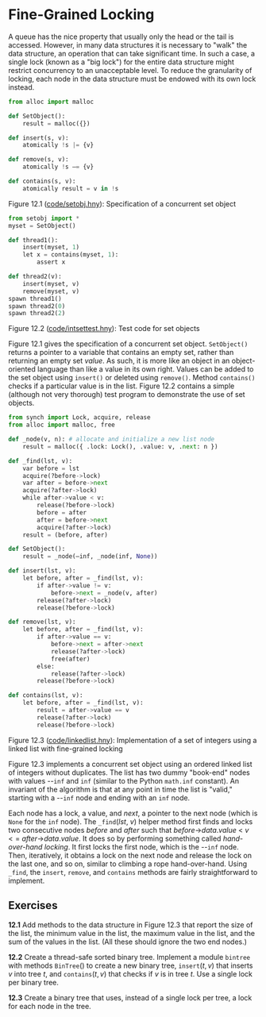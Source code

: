 
# Fine-Grained Locking 

A queue has the nice property that usually only the head or the tail is
accessed. However, in many data structures it is necessary to "walk" the
data structure, an operation that can take significant time. In such a
case, a single lock (known as a "big lock") for the entire data
structure might restrict concurrency to an unacceptable level. To reduce
the granularity of locking, each node in the data structure must be
endowed with its own lock instead.


```python title="setobj.hny"
from alloc import malloc

def SetObject():
    result = malloc({})

def insert(s, v):
    atomically !s |= {v}

def remove(s, v):
    atomically !s –= {v}

def contains(s, v):
    atomically result = v in !s
```

<figcaption>Figure 12.1 (<a href=https://harmony.cs.cornell.edu/code/code/setobj.hny>code/setobj.hny</a>): 
Specification of a concurrent set object </figcaption>

```python title="intsettest.hny"
from setobj import *
myset = SetObject()

def thread1():
    insert(myset, 1)
    let x = contains(myset, 1):
        assert x

def thread2(v):
    insert(myset, v)
    remove(myset, v)
spawn thread1()
spawn thread2(0)
spawn thread2(2)
```

<figcaption>Figure 12.2 (<a href=https://harmony.cs.cornell.edu/code/intsettest.hny>code/intsettest.hny</a>): 
Test code for set objects </figcaption>

Figure 12.1 gives the specification of a concurrent set object.
`SetObject()` returns a pointer to a variable that contains an empty
set, rather than returning an empty set *value*. As such, it is more
like an object in an object-oriented language than like a value in its
own right. Values can be added to the set object using `insert()` or
deleted using `remove()`. Method `contains()` checks if a particular
value is in the list. Figure 12.2 contains a simple (although not
very thorough) test program to demonstrate the use of set objects.


```python title="linkedlist.hny"
from synch import Lock, acquire, release
from alloc import malloc, free

def _node(v, n): # allocate and initialize a new list node
    result = malloc({ .lock: Lock(), .value: v, .next: n })

def _find(lst, v):
    var before = lst
    acquire(?before->lock)
    var after = before->next
    acquire(?after->lock)
    while after->value < v:
        release(?before->lock)
        before = after
        after = before->next
        acquire(?after->lock)
    result = (before, after)

def SetObject():
    result = _node(–inf, _node(inf, None))

def insert(lst, v):
    let before, after = _find(lst, v):
        if after->value != v:
            before->next = _node(v, after)
        release(?after->lock)
        release(?before->lock)

def remove(lst, v):
    let before, after = _find(lst, v):
        if after->value == v:
            before->next = after->next
            release(?after->lock)
            free(after)
        else:
            release(?after->lock)
        release(?before->lock)

def contains(lst, v):
    let before, after = _find(lst, v):
        result = after->value == v
        release(?after->lock)
        release(?before->lock)
```

<figcaption>Figure 12.3 (<a href=https://harmony.cs.cornell.edu/code/linkedlist.hny>code/linkedlist.hny</a>): 
Implementation of a set of integers using a linked list with
fine-grained locking </figcaption>

Figure 12.3 implements a concurrent set object using an ordered
linked list of integers without duplicates. The list has two dummy
"book-end" nodes with values --`inf` and `inf` (similar to the Python
`math.inf` constant). An invariant of the algorithm is that at any point
in time the list is "valid," starting with a --`inf` node and ending
with an `inf` node.

Each node has a lock, a value, and *next*, a pointer to the next node
(which is `None` for the `inf` node). The `_find`(*lst*, *v*) helper
method first finds and locks two consecutive nodes *before* and *after*
such that *before*->*data*.*value* $<$ *v* $<=$
*after*->*data*.*value*. It does so by performing something
called *hand-over-hand locking*. It first locks the first node, which is
the --`inf` node. Then, iteratively, it obtains a lock on the next node
and release the lock on the last one, and so on, similar to climbing a
rope hand-over-hand. Using `_find`, the `insert`, `remove`, and
`contains` methods are fairly straightforward to implement.

## Exercises 


**12.1** Add methods to the data structure in Figure 12.3 that report the
size of the list, the minimum value in the list, the maximum value in
the list, and the sum of the values in the list. (All these should
ignore the two end nodes.)

**12.2** Create a thread-safe sorted binary tree. Implement a module `bintree`
with methods $\mathtt{BinTree}()$ to create a new binary tree,
$\mathtt{insert}(t, v)$ that inserts *v* into tree *t*, and
$\mathtt{contains}(t, v)$ that checks if *v* is in tree *t*. Use a
single lock per binary tree.

**12.3** Create a binary tree that uses, instead of a single lock per tree, a
lock for each node in the tree.

